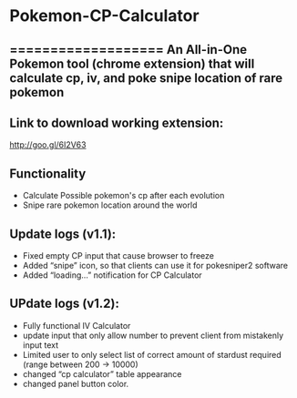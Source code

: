 # Pokemon-CP-Calculator
===================
An All-in-One Pokemon tool (chrome extension) that will calculate cp, iv, and poke snipe location of rare pokemon
-----------------
Link to download working extension:
-----------------------------------
http://goo.gl/6I2V63

**Functionality**
-------------------
- Calculate Possible pokemon's cp after each evolution
- Snipe rare pokemon location around the world

Update logs (v1.1):
---------------------
- Fixed empty CP input that cause browser to freeze
- Added “snipe” icon, so that clients can use it for pokesniper2 software
- Added “loading…” notification for CP Calculator

UPdate logs (v1.2):
---------------------
- Fully functional IV Calculator 
- update input that only allow number to prevent client from mistakenly input text
- Limited user to only select list of correct amount of stardust required (range between 200 -> 10000)
- changed “cp calculator” table appearance
- changed panel button color.
